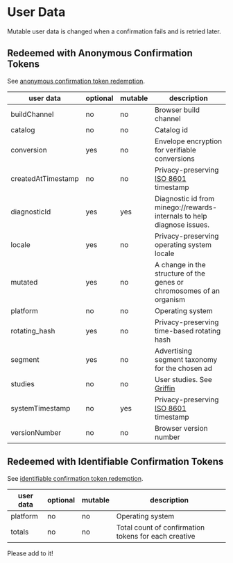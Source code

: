 # User Data

Mutable user data is changed when a confirmation fails and is retried later.

## Redeemed with Anonymous Confirmation Tokens

See [anonymous confirmation token redemption](../utility/redeem_confirmation/README.md).

| user data  | optional  | mutable  | description  |
|---|---|---|---|
| buildChannel  | no  | no  | Browser build channel  |
| catalog  | no  | no  |  Catalog id  |
| conversion  | yes  | no  | Envelope encryption for verifiable conversions  |
| createdAtTimestamp  | no  | no  | Privacy-preserving [ISO 8601](https://en.wikipedia.org/wiki/ISO_8601) timestamp  |
| diagnosticId  | yes  | yes  | Diagnostic id from minego://rewards-internals to help diagnose issues.  |
| locale  | yes  | no  | Privacy-preserving operating system locale  |
| mutated  | yes  | no  | A change in the structure of the genes or chromosomes of an organism  |
| platform  | no  | no  | Operating system  |
| rotating_hash  | yes  | no  | Privacy-preserving time-based rotating hash  |
| segment  | yes  | no  | Advertising segment taxonomy for the chosen ad  |
| studies  | no  | no  | User studies. See [Griffin](https://github.com/brave/brave-browser/wiki/Brave-Variations-(Griffin))  |
| systemTimestamp  | no  | yes  | Privacy-preserving [ISO 8601](https://en.wikipedia.org/wiki/ISO_8601) timestamp  |
| versionNumber  | no  | no  | Browser version number  |

## Redeemed with Identifiable Confirmation Tokens

See [identifiable confirmation token redemption](../utility/redeem_unblinded_payment_tokens/README.md).

| user data  | optional  | mutable  | description  |
|---|---|---|---|
| platform  | no  | no  | Operating system  |
| totals  | no  | no  | Total count of confirmation tokens for each creative  |

Please add to it!
